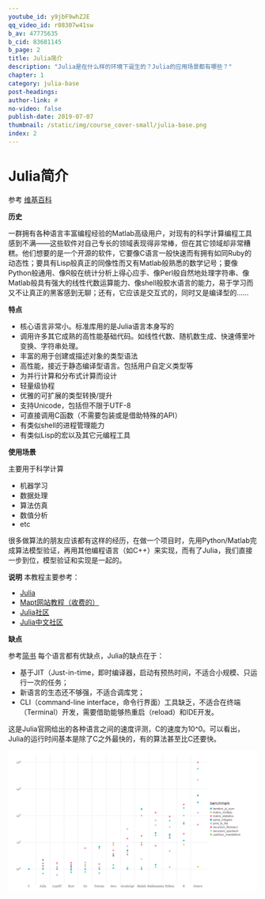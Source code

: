 ```yaml
---
youtube_id: y9jbF9whZJE
qq_video_id: r08307w41sw
b_av: 47775635
b_cid: 83681145
b_page: 2
title: Julia简介
description: "Julia是在什么样的环境下诞生的？Julia的应用场景都有哪些？"
chapter: 1
category: julia-base
post-headings:
author-link: #
no-video: false
publish-date: 2019-07-07
thumbnail: /static/img/course_cover-small/julia-base.png
index: 2
---
```


 
# Julia简介

参考
[维基百科](https://zh.wikipedia.org/wiki/Julia_(%E7%BC%96%E7%A8%8B%E8%AF%AD%E8%A8%80))

**历史**


一群拥有各种语言丰富编程经验的Matlab高级用户，对现有的科学计算编程工具感到不满——这些软件对自己专长的领域表现得非常棒，但在其它领域却非常糟糕。他们想要的是一个开源的软件，它要像C语言一般快速而有拥有如同Ruby的动态性；要具有Lisp般真正的同像性而又有Matlab般熟悉的数学记号；要像Python般通用、像R般在统计分析上得心应手、像Perl般自然地处理字符串、像Matlab般具有强大的线性代数运算能力、像shell般胶水语言的能力，易于学习而又不让真正的黑客感到无聊；还有，它应该是交互式的，同时又是编译型的……

**特点**

 - 核心语言非常小。标准库用的是Julia语言本身写的
 - 调用许多其它成熟的高性能基础代码。如线性代数、随机数生成、快速傅里叶变换、字符串处理。
 - 丰富的用于创建或描述对象的类型语法
 - 高性能，接近于静态编译型语言。包括用户自定义类型等
 - 为并行计算和分布式计算而设计
 - 轻量级协程
 - 优雅的可扩展的类型转换/提升
 - 支持Unicode，包括但不限于UTF-8
 - 可直接调用C函数（不需要包装或是借助特殊的API）
 - 有类似shell的进程管理能力
 - 有类似Lisp的宏以及其它元编程工具
 


**使用场景**

主要用于科学计算

 - 机器学习
 - 数据处理
 - 算法仿真
 - 数值分析
 - etc

很多做算法的朋友应该都有这样的经历，在做一个项目时，先用Python/Matlab完成算法模型验证，再用其他编程语言（如C++）来实现，而有了Julia，我们直接一步到位，模型验证和实现是一起的。

**说明**
本教程主要参考：
 - [Julia](https://julialang.org/)
 - [Mapt网站教程（收费的）](https://mapt.packtpub.com)
 - [Julia社区](https://discourse.julialang.org/)
 - [Julia中文社区](http://discourse.juliacn.com/)

**缺点**

参考[简书](https://www.jianshu.com/p/05f07f012c76)
每个语言都有优缺点，Julia的缺点在于：

 - 基于JIT（Just-in-time，即时编译器，启动有预热时间，不适合小规模、只运行一次的任务；
 -  新语言的生态还不够强，不适合调库党；
 -  CLI（command-line interface，命令行界面）工具缺乏，不适合在终端（Terminal）开发，需要借助能够热重启（reload）和IDE开发。

这是Julia官网给出的各种语言之间的速度评测，C的速度为10^0。可以看出，Julia的运行时间基本是除了C之外最快的，有的算法甚至比C还要快。


![image](https://raw.githubusercontent.com/Bounce00/pic/master/Julia%20course/1-1.png)





